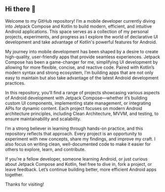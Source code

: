 ## Hi there 👋

Welcome to my GitHub repository! I’m a mobile developer currently diving into Jetpack Compose and Kotlin to build modern, efficient, and intuitive Android applications. This space serves as a collection of my personal projects, experiments, and progress as I explore the world of declarative UI development and take advantage of Kotlin's powerful features for Android.

My journey into mobile development has been shaped by a desire to create high-quality, user-friendly apps that provide seamless experiences. Jetpack Compose has been a game-changer for me, simplifying UI development by allowing for more flexible, concise, and reactive code. Paired with Kotlin’s modern syntax and strong ecosystem, I’m building apps that are not only easy to maintain but also take advantage of the latest Android development practices.

In this repository, you’ll find a range of projects showcasing various aspects of Android development with Jetpack Compose—whether it’s building custom UI components, implementing state management, or integrating APIs for dynamic content. Each project focuses on modern Android architecture principles, including Clean Architecture, MVVM, and testing, to ensure maintainability and scalability.

I’m a strong believer in learning through hands-on practice, and this repository reflects that approach. Every project is an opportunity to experiment with new concepts, share my findings, and improve my craft. I also focus on writing clean, well-documented code to make it easier for others to explore, learn, and contribute.

If you’re a fellow developer, someone learning Android, or just curious about Jetpack Compose and Kotlin, feel free to dive in, fork a project, or leave feedback. Let’s continue building better, more efficient Android apps together.

Thanks for visiting!


